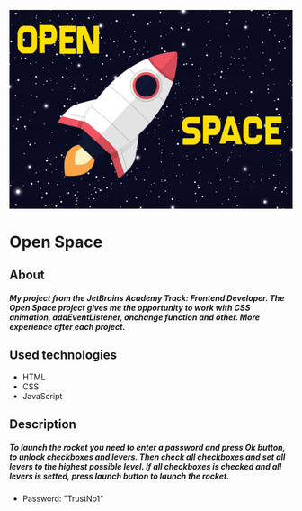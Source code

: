 ![image](images/openSpace.png)

# Open Space
## About
##### My project from the JetBrains Academy Track: Frontend Developer. The Open Space project gives me the opportunity to work with CSS animation, addEventListener, onchange function and other. More experience after each project.

## Used technologies
* HTML
* CSS
* JavaScript

## Description
##### To launch the rocket you need to enter a password and press Ok button, to unlock checkboxes and levers. Then check all checkboxes and set all levers to the highest possible level. If all checkboxes is checked and all levers is setted, press launch button to launch the rocket.

* Password: "TrustNo1"
